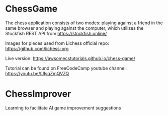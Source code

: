 # ChessGame

The chess application consists of two modes: playing against a friend in the same browser and playing against the computer, which utilizes the Stockfish REST API from https://stockfish.online/

Images for pieces used from Lichess official repo: https://github.com/lichess-org

Live version: https://awsomecstutorials.github.io/chess-game/

Tutorial can be found on FreeCodeCamp youtube channel: https://youtu.be/fJIsqZmQVZQ
# ChessImprover
Learning to facilitate AI game improvement suggestions
